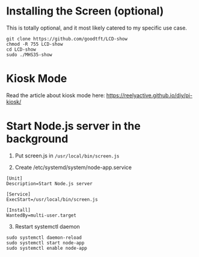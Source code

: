 # Installing the Screen (optional)

This is totally optional, and it most likely catered to my specific use case.

```
git clone https://github.com/goodtft/LCD-show
chmod -R 755 LCD-show
cd LCD-show
sudo ./MHS35-show
```

# Kiosk Mode

Read the article about kiosk mode here: https://reelyactive.github.io/diy/pi-kiosk/

# Start Node.js server in the background

1. Put screen.js in `/usr/local/bin/screen.js`

2. Create /etc/systemd/system/node-app.service

```
[Unit]
Description=Start Node.js server

[Service]
ExecStart=/usr/local/bin/screen.js

[Install]
WantedBy=multi-user.target
```

3. Restart systemctl daemon

```
sudo systemctl daemon-reload
sudo systemctl start node-app
sudo systemctl enable node-app
```
